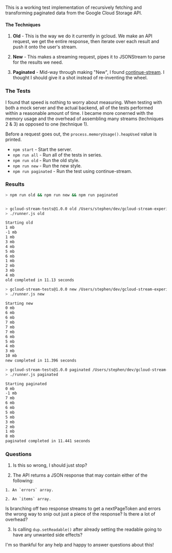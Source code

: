 This is a working test implementation of recursively fetching and transforming paginated data from the Google Cloud Storage API.

#### The Techniques

  1. **Old** - This is the way we do it currently in gcloud. We make an API request, we get the entire response, then iterate over each result and push it onto the user's stream.

  2. **New** - This makes a streaming request, pipes it to JSONStream to parse for the results we need.

  3. **Paginated** - Mid-way through making "New", I found [continue-stream](https://github.com/timhudson/continue-stream). I thought I should give it a shot instead of re-inventing the wheel.

### The Tests

I found that speed is nothing to worry about measuring. When testing with both a mock server and the actual backend, all of the tests performed within a reasonable amount of time. I became more conerned with the memory usage and the overhead of assembling many streams (techniques 2 & 3) as opposed to one (technique 1).

Before a request goes out, the `process.memoryUsage().heapUsed` value is printed.

  - `npm start` - Start the server.
  - `npm run all` - Run all of the tests in series.
  - `npm run old` - Run the old style.
  - `npm run new` - Run the new style.
  - `npm run paginated` - Run the test using continue-stream.

### Results
```sh
> npm run old && npm run new && npm run paginated


> gcloud-stream-tests@1.0.0 old /Users/stephen/dev/gcloud-stream-experiment
> ./runner.js old

Starting old
1 mb
-1 mb
1 mb
3 mb
4 mb
5 mb
6 mb
1 mb
2 mb
3 mb
4 mb
old completed in 11.13 seconds

> gcloud-stream-tests@1.0.0 new /Users/stephen/dev/gcloud-stream-experiment
> ./runner.js new

Starting new
0 mb
6 mb
6 mb
7 mb
7 mb
7 mb
6 mb
5 mb
4 mb
3 mb
10 mb
new completed in 11.396 seconds

> gcloud-stream-tests@1.0.0 paginated /Users/stephen/dev/gcloud-stream-experiment
> ./runner.js paginated

Starting paginated
0 mb
-1 mb
7 mb
6 mb
6 mb
5 mb
5 mb
3 mb
2 mb
1 mb
8 mb
paginated completed in 11.441 seconds
```

### Questions

  1. Is this so wrong, I should just stop?

  2. The API returns a JSON response that may contain either of the following:

    1. An `errors` array.

    2. An `items` array.

  Is branching off two response streams to get a nextPageToken and errors the wrong way to snip out just a piece of the response? Is there a lot of overhead?

  3. Is calling `dup.setReadable()` after already setting the readable going to have any unwanted side effects?

I'm so thankful for any help and happy to answer questions about this!
